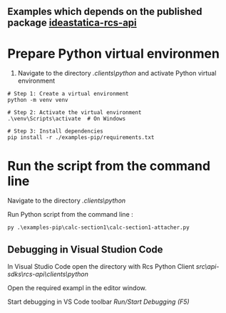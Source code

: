 ## Examples which depends on the published package [ideastatica-rcs-api](https://pypi.org/project/ideastatica-rcs-api/)

# Prepare Python virtual environmen

1. Navigate to the directory _.clients\python_ and activate Python virtual environment

```
# Step 1: Create a virtual environment
python -m venv venv

# Step 2: Activate the virtual environment
.\venv\Scripts\activate  # On Windows

# Step 3: Install dependencies
pip install -r ./examples-pip/requirements.txt

```

# Run the script from the command line

Navigate to the directory  _.clients\python_

Run Python script from the command line :

```
py .\examples-pip\calc-section1\calc-section1-attacher.py   

```

## Debugging in Visual Studion Code

In Visual Studio Code open the directory with Rcs Python Client _src\api-sdks\rcs-api\clients\python_

Open the required exampl in the editor window. 

Start debugging in VS Code toolbar _Run/Start Debugging (F5)_